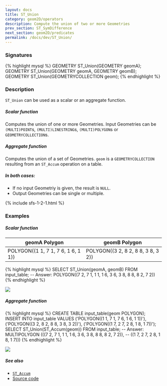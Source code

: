 ```yaml
---
layout: docs
title: ST_Union
category: geom2D/operators
description: Compute the union of two or more Geometries
prev_section: ST_SymDifference
next_section: geom2D/predicates
permalink: /docs/dev/ST_Union/
---
```


### Signatures

{% highlight mysql %}
GEOMETRY ST_Union(GEOMETRY geomA);
GEOMETRY ST_Union(GEOMETRY geomA, GEOMETRY geomB);
GEOMETRY ST_Union(GEOMETRYCOLLECTION geom);
{% endhighlight %}

### Description

`ST_Union` can be used as a scalar or an aggregate function.

##### Scalar function

Computes the union of one or more Geometries.
Input Geometries can be `(MULTI)POINT`s, `(MULTI)LINESTRING`s, `(MULTI)POLYGON`s or `GEOMETRYCOLLECTION`s.

##### Aggregate function
Computes the union of a set of Geometries.
`geom` is a `GEOMETRYCOLLECTION` resulting from an `ST_Accum` operation on a table.


##### In both cases: 
  * If no input Geometriy is given, the result is `NULL`.
  * Output Geometries can be single or multiple.

{% include sfs-1-2-1.html %}

### Examples

##### Scalar function

| geomA Polygon                      | geomB Polygon                      |
|------------------------------------|------------------------------------|
| POLYGON((1 1, 7 1, 7 6, 1 6, 1 1)) | POLYGON((3 2, 8 2, 8 8, 3 8, 3 2)) |

{% highlight mysql %}
SELECT ST_Union(geomA, geomB) FROM input_table;
-- Answer: POLYGON((7 2, 7 1, 1 1, 1 6, 3 6, 3 8, 8 8, 8 2, 7 2))
{% endhighlight %}

<img class="displayed" src="../ST_Union_1.png"/>

##### Aggregate function

{% highlight mysql %}
CREATE TABLE input_table(geom POLYGON);
INSERT INTO input_table VALUES
     ('POLYGON((1 1, 7 1, 7 6, 1 6, 1 1))'),
     ('POLYGON((3 2, 8 2, 8 8, 3 8, 3 2))'),
     ('POLYGON((1 7, 2 7, 2 8, 1 8, 1 7))');
SELECT ST_Union(ST_Accum(geom)) FROM input_table;
-- Answer: MULTIPOLYGON (((7 2, 7 1, 1 1, 1 6, 3 6, 3 8, 8 8, 8 2, 7 2)),
--                       ((1 7, 2 7, 2 8, 1 8, 1 7)))
{% endhighlight %}

<img class="displayed" src="../ST_Union_2.png"/>

##### See also

* [`ST_Accum`](../ST_Accum)
* <a href="https://github.com/irstv/H2GIS/blob/master/h2spatial/src/main/java/org/h2gis/h2spatial/internal/function/spatial/operators/ST_Union.java" target="_blank">Source code</a>
